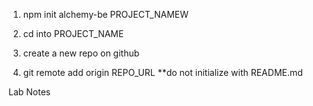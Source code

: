  1. npm init alchemy-be PROJECT_NAMEW

 1. cd into PROJECT_NAME

 1. create a new repo on github

 1. git remote add origin REPO_URL **do not initialize with README.md


 Lab Notes
 

